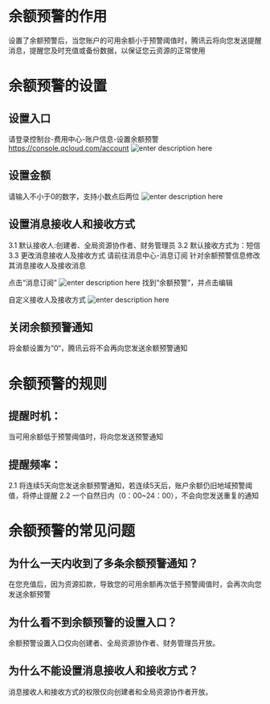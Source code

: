
# 余额预警的作用
设置了余额预警后，当您账户的可用余额小于预警阈值时，腾讯云将向您发送提醒消息，提醒您及时充值或备份数据，以保证您云资源的正常使用

# 余额预警的设置
##  设置入口
请登录控制台-费用中心-账户信息-设置余额预警
https://console.qcloud.com/account
![enter description here][1]

## 设置金额
请输入不小于0的数字，支持小数点后两位
![enter description here][2]

## 设置消息接收人和接收方式
3.1 默认接收人:创建者、全局资源协作者、财务管理员
3.2 默认接收方式为：短信
3.3 更改消息接收人及接收方式
请前往消息中心-消息订阅  针对余额预警信息修改其消息接收人及接收消息

点击“消息订阅”
![enter description here][3]
找到“余额预警”，并点击编辑

自定义接收人及接收方式
![enter description here][4]


## 关闭余额预警通知
将金额设置为“0“，腾讯云将不会再向您发送余额预警通知

# 余额预警的规则
## 提醒时机：
当可用余额低于预警阈值时，将向您发送预警通知

## 提醒频率：
2.1 将连续5天向您发送余额预警通知，若连续5天后，账户余额仍旧地域预警阈值，将停止提醒
2.2 一个自然日内（0：00~24：00），不会向您发送重复的通知

# 余额预警的常见问题
## 为什么一天内收到了多条余额预警通知？
在您充值后，因为资源扣款，导致您的可用余额再次低于预警阈值时，会再次向您发送余额预警

## 为什么看不到余额预警的设置入口？
余额预警设置入口仅向创建者、全局资源协作者、财务管理员开放。

## 为什么不能设置消息接收人和接收方式？
消息接收人和接收方式的权限仅向创建者和全局资源协作者开放。

  [1]: https://mc.qcloudimg.com/static/img/5659e7baebce6e27c881bed6754f5658/image.png
  [2]: https://mc.qcloudimg.com/static/img/fa35e80caaced4bdc80d8667b8469645/image.png
  [3]: https://mc.qcloudimg.com/static/img/42bdc38ae87c162209f6a8f1ca944661/image.png
  [4]: https://mc.qcloudimg.com/static/img/3a0828b4a9e8e655352a9a28b47d7f62/image.png